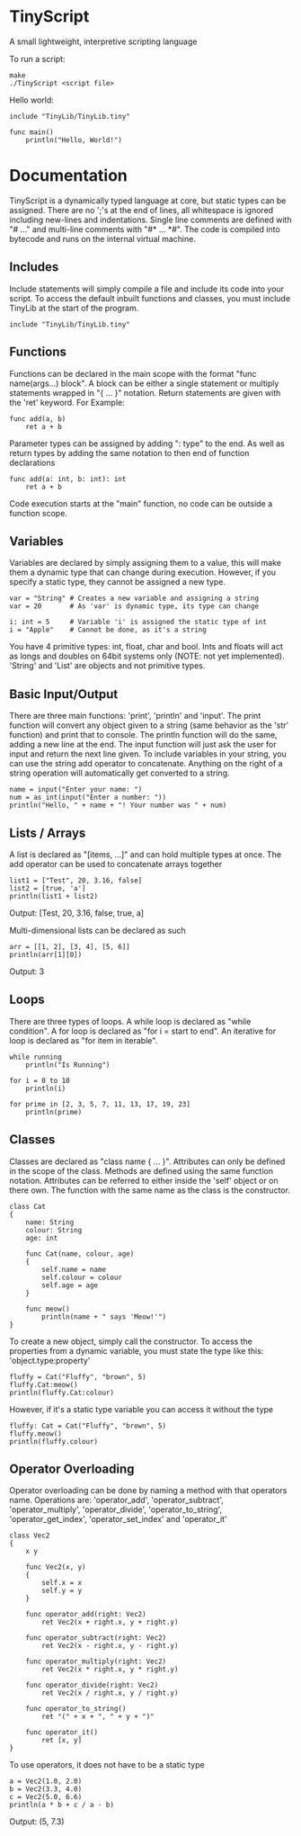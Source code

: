 # TinyScript
A small lightweight, interpretive scripting language

To run a script:

    make
    ./TinyScript <script file>

Hello world:

    include "TinyLib/TinyLib.tiny"
    
    func main()
        println("Hello, World!")

# Documentation
TinyScript is a dynamically typed language at core, but static types can be assigned. There are no ';'s at the end of lines, all whitespace is ignored including new-lines and indentations. Single line comments are defined with "# ..." and multi-line comments with "#* ... *#". The code is compiled into bytecode and runs on the internal virtual machine.

## Includes
Include statements will simply compile a file and include its code into your script. To access the default inbuilt functions and classes, you must include TinyLib at the start of the program.

    include "TinyLib/TinyLib.tiny"

## Functions
Functions can be declared in the main scope with the format "func name(args...) block". A block can be either a single statement or multiply statements wrapped in "{ ... }" notation. Return statements are given with the 'ret' keyword. For Example:

    func add(a, b)
        ret a + b

Parameter types can be assigned by adding ": type" to the end. As well as return types by adding the same notation to then end of function declarations

    func add(a: int, b: int): int
        ret a + b

Code execution starts at the "main" function, no code can be outside a function scope.

## Variables
Variables are declared by simply assigning them to a value, this will make them a dynamic type that can change during execution. However, if you specify a static type, they cannot be assigned a new type.

    var = "String" # Creates a new variable and assigning a string
    var = 20       # As 'var' is dynamic type, its type can change

    i: int = 5     # Variable 'i' is assigned the static type of int
    i = "Apple"    # Cannot be done, as it's a string

You have 4 primitive types: int, float, char and bool. Ints and floats will act as longs and doubles on 64bit systems only (NOTE: not yet implemented). 'String' and 'List' are objects and not primitive types.

## Basic Input/Output
There are three main functions: 'print', 'println' and 'input'. The print function will convert any object given to a string (same behavior as the 'str' function) and print that to console. The println function will do the same, adding a new line at the end. The input function will just ask the user for input and return the next line given. To include variables in your string, you can use the string add operator to concatenate. Anything on the right of a string operation will automatically get converted to a string.

    name = input("Enter your name: ")
    num = as_int(input("Enter a number: "))
    println("Hello, " + name + "! Your number was " + num)

## Lists / Arrays
A list is declared as "[items, ...]" and can hold multiple types at once. The add operator can be used to concatenate arrays together

    list1 = ["Test", 20, 3.16, false]
    list2 = [true, 'a']
    println(list1 + list2)

Output: [Test, 20, 3.16, false, true, a]

Multi-dimensional lists can be declared as such

    arr = [[1, 2], [3, 4], [5, 6]]
    println(arr[1][0])

Output: 3

## Loops
There are three types of loops. A while loop is declared as "while condition". A for loop is declared as "for i = start to end". An iterative for loop is declared as "for item in iterable".

    while running
        println("Is Running")

    for i = 0 to 10
        println(i)

    for prime in [2, 3, 5, 7, 11, 13, 17, 19, 23]
        println(prime)

## Classes
Classes are declared as "class name { ... }". Attributes can only be defined in the scope of the class. Methods are defined using the same function notation. Attributes can be referred to either inside the 'self' object or on there own. The function with the same name as the class is the constructor.

    class Cat
    {
        name: String
        colour: String
        age: int

        func Cat(name, colour, age)
        {
            self.name = name
            self.colour = colour
            self.age = age
        }

        func meow()
            println(name + " says 'Meow!'")
    }

To create a new object, simply call the constructor. To access the properties from a dynamic variable, you must state the type like this: 'object.type:property'

    fluffy = Cat("Fluffy", "brown", 5)
    fluffy.Cat:meow()
    println(fluffy.Cat:colour)

However, if it's a static type variable you can access it without the type

    fluffy: Cat = Cat("Fluffy", "brown", 5)
    fluffy.meow()
    println(fluffy.colour)

## Operator Overloading
Operator overloading can be done by naming a method with that operators name. Operations are: 'operator_add', 'operator_subtract', 'operator_multiply', 'operator_divide', 'operator_to_string', 'operator_get_index', 'operator_set_index' and 'operator_it'

    class Vec2
    {
        x y

        func Vec2(x, y)
        {
            self.x = x
            self.y = y
        }

        func operator_add(right: Vec2)
            ret Vec2(x + right.x, y + right.y)
        
        func operator_subtract(right: Vec2)
            ret Vec2(x - right.x, y - right.y)
        
        func operator_multiply(right: Vec2)
            ret Vec2(x * right.x, y * right.y)
        
        func operator_divide(right: Vec2)
            ret Vec2(x / right.x, y / right.y)
        
        func operator_to_string()
            ret "(" + x + ", " + y + ")"
        
        func operator_it()
            ret [x, y]
    }

To use operators, it does not have to be a static type

    a = Vec2(1.0, 2.0)
    b = Vec2(3.3, 4.0)
    c = Vec2(5.0, 6.6)
    println(a * b + c / a - b)

Output: (5, 7.3)
